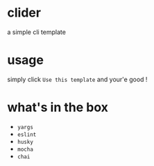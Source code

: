 # clider
a simple cli template

# usage
simply click `Use this template` and your'e good !  

# what's in the box
- `yargs`
- `eslint`
- `husky`
- `mocha`
- `chai`

